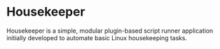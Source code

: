 Housekeeper
===========

Housekeeper is a simple, modular plugin-based script runner application initially developed to automate basic Linux housekeeping tasks.
